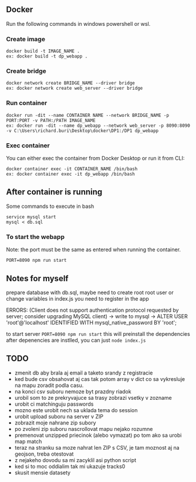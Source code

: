 ## Docker

Run the following commands in windows powershell or wsl.

### Create image

```
docker build -t IMAGE_NAME .
ex: docker build -t dp_webapp .
```

### Create bridge

```
docker network create BRIDGE_NAME --driver bridge
ex: docker network create web_server --driver bridge
```

### Run container

```
docker run -dit --name CONTAINER NAME --network BRIDGE_NAME -p PORT:PORT -v PATH:/PATH IMAGE_NAME
ex: docker run -dit --name dp_webapp --network web_server -p 8090:8090 -v C:\Users\richard.buri\Desktop\docker\DP1:/DP1 dp_webapp
```

### Exec container

You can either exec the container from Docker Desktop or run it from CLI:

```
docker container exec -it CONTAINER_NAME /bin/bash
ex: docker container exec -it dp_webapp /bin/bash
```

## After container is running

Some commands to execute in bash

```
service mysql start
mysql < db.sql   
```

### To start the webapp

Note: the port must be the same as entered when running the container.

```
PORT=8090 npm run start
```

## 



## Notes for myself

prepare database with db.sql, maybe need to create root root user or change variables in index.js
you need to register in the app

ERRORS:
(Client does not support authentication protocol requested by server; consider upgrading MySQL client) -> write to mysql -> ALTER USER 'root'@'localhost' IDENTIFIED WITH mysql_native_password BY 'root';

to start server `PORT=8090 npm run start` this will preinstall the dependencies
after depenencies are instlled, you can just `node index.js`

## TODO

- zmenit db aby brala aj email a taketo srandy z registracie
- ked bude csv obsahovat aj cas tak potom array v dict co sa vykresluje na mapu zoradit podla casu.
- na konci csv suboru nemoze byt prazdny riadok
- urobil som to ze prekryvajuce sa trasy zobrazi vsetky v zozname
- urobit ci matchinguju passwords
- mozno este urobit nech sa uklada tema do session
- urobit upload suboru na server v ZIP
- zobrazit moje nahrane zip subory
- po zvoleni zip suboru nascrollovat mapu nejako rozumne
- premenovat unzipped priecinok (alebo vymazat) po tom ako sa urobi map match
- teraz na stranku sa moze nahrat len ZIP s CSV, je tam moznost aj na geojson, treba otestovat
- z nejakeho dovodu sa mi zacyklil asi python script
- ked si to moc oddialim tak mi ukazuje tracks0
- skusit mensie datasety